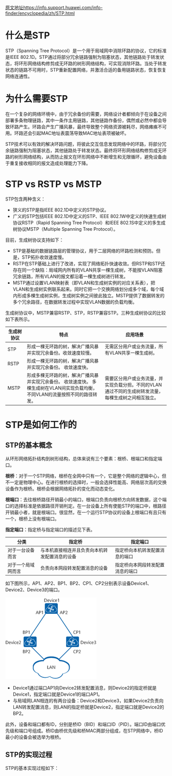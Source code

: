 [原文地址https://info.support.huawei.com/info-finder/encyclopedia/zh/STP.html](https://info.support.huawei.com/info-finder/encyclopedia/zh/STP.html)

# 什么是STP

STP（Spanning Tree Protocol）是一个用于局域网中消除环路的协议，它的标准是IEEE 802.1D。STP通过将部分冗余链路强制为阻塞状态，其他链路处于转发状态，将环形网络结构修剪成无环路的树形网络结构，可实现消除环路。当处于转发状态的链路不可用时，STP重新配置网络，并激活合适的备用链路状态，恢复恢复网络连通性。

# 为什么需要STP

在一个复杂的网络环境中，由于冗余备份的需要，网络设计者都倾向于在设备之间部署多条物理链路，其中一条作主用链路，其他链路作备份，偶然或必然中都会导致环路产生。环路会产生广播风暴，最终导致整个网络资源被耗尽，网络瘫痪不可用。环路还会引起MAC地址表震荡导致MAC地址表项被破坏。

STP技术可以有效的解决环路问题，将彼此交互信息发现网络中的环路，将部分冗余链路强制为阻塞状态，其他链路处于转发状态。最终将环形网络结构修剪成无环路的树形网络结构，从而防止报文在环形网络中不断增生和无限循环，避免设备由于重复接收相同的报文造成处理能力下降。

# STP vs RSTP vs MSTP

STP包含两种含义：

- 狭义的STP是指IEEE 802.1D中定义的STP协议。
- 广义的STP包括IEEE 802.1D中定义的STP、IEEE 802.1W中定义的快速生成树协议RSTP（Rapid Spanning Tree Protocol）和IEEE 802.1S中定义的多生成树协议MSTP（Multiple Spanning Tree Protocol）。

目前，生成树协议支持如下：

- STP是基础的数据链路层的管理协议，用于二层网络的环路检测和预防。但是，STP拓扑收敛速度慢。
- RSTP在STP基础上进行了改进，实现了网络拓扑快速收敛。但RSTP和STP还存在同一个缺陷：局域网内所有的VLAN共享一棵生成树，不能按VLAN阻塞冗余链路，所有VLAN的报文都沿着一棵生成树进行转发。
- MSTP通过设置VLAN映射表（即VLAN和生成树实例的对应关系表），把VLAN和生成树实例联系起来。同时它把一个交换网络划分成多个域，每个域内形成多棵生成树实例，生成树实例之间彼此独立。MSTP提供了数据转发的多个冗余路径，在数据转发过程中实现VLAN数据的负载均衡。

生成树协议中，MSTP兼容RSTP、STP，RSTP兼容STP。三种生成树协议的比较如下表所示。

| **生成树协议** | **特点**                                                     | 应用场景                                                     |
| -------------- | ------------------------------------------------------------ | ------------------------------------------------------------ |
| STP            | 形成一棵无环路的树，解决广播风暴并实现冗余备份。收敛速度较慢。 | 无需区分用户或业务流量，所有VLAN共享一棵生成树。             |
| RSTP           | 形成一棵无环路的树，解决广播风暴并实现冗余备份。 收敛速度快。 |                                                              |
| MSTP           | 形成多棵无环路的树，解决广播风暴并实现冗余备份。  收敛速度快。 多棵生成树在VLAN间实现负载均衡，不同VLAN的流量按照不同的路径转发。 | 需要区分用户或业务流量，并实现负载分担。不同的VLAN通过不同的生成树转发流量，每棵生成树之间相互独立。 |

# STP是如何工作的

## STP的基本概念

从环形网络拓扑结构到树形结构，总体来说有三个要素：根桥、根端口和指定端口。

**根桥**：对于一个STP网络，根桥在全网中只有一个，它是整个网络的逻辑中心，但不一定是物理中心。在进行根桥的选择时，一般会选择性能高、网络层次高的交换设备作为根桥。根桥会根据网络拓扑的变化而动态变化。

**根端口**：去往根桥路径开销最小的端口，根端口负责向根桥方向转发数据，这个端口的选择标准是依据路径开销判定。在一台设备上所有使能STP的端口中，根路径开销最小者，就是根端口。很显然，在一个运行STP协议的设备上根端口有且只有一个，根桥上没有根端口。

**指定端口**：指定桥与指定端口的描述见下表。

| **分类**           | **指定桥**                                     | **指定端口**                     |
| ------------------ | ---------------------------------------------- | -------------------------------- |
| 对于一台设备而言   | 与本机直接相连并且负责向本机转发配置消息的设备 | 指定桥向本机转发配置消息的端口   |
| 对于一个局域网而言 | 负责向本网段转发配置消息的设备                 | 指定桥向本网段转发配置消息的端口 |

如下图所示，AP1、AP2、BP1、BP2、CP1、CP2分别表示设备Device1、Device2、Device3的端口。

![指定桥与指定端口示意图](./STP概述.assets/01.png)

- Device1通过端口AP1向Device2转发配置消息，则Device2的指定桥就是Device1，指定端口就是Device1的端口AP1。
- 与局域网LAN相连的有两台设备：Device2和Device3，如果Device2负责向LAN转发配置消息，则LAN的指定桥就是Device2，指定端口就是Device2的BP2。

此外，设备和端口都有ID，分别是桥ID（BID）和端口ID（PID）。端口ID由端口优先级和端口号组成。桥ID由桥优先级和桥MAC两部分组成，在STP网络中，桥ID最小的设备会被选举为根桥。

## STP的实现过程

STP的基本实现过程如下：

